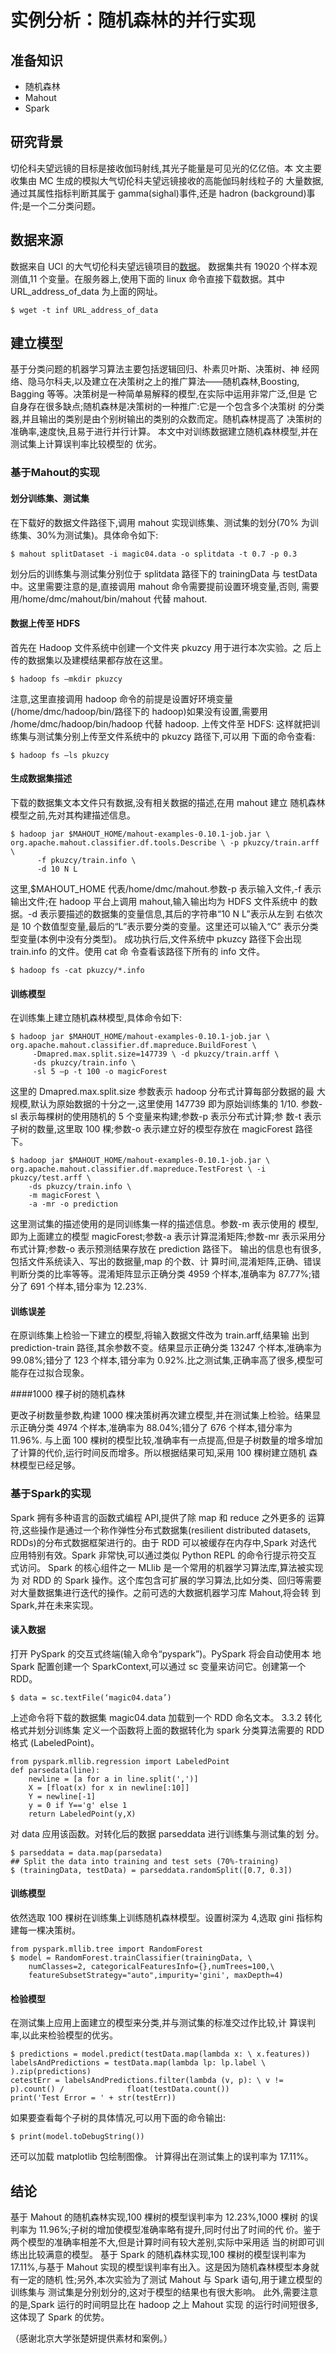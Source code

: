 # 实例分析：随机森林的并行实现


## 准备知识

* 随机森林
* Mahout
* Spark

## 研究背景
切伦科夫望远镜的目标是接收伽玛射线,其光子能量是可见光的亿亿倍。本 文主要收集由 MC 生成的模拟大气切伦科夫望远镜接收的高能伽玛射线粒子的 大量数据,通过其属性指标判断其属于 gamma(sighal)事件,还是 hadron (background)事件;是一个二分类问题。

## 数据来源

数据来自 UCI 的大气切伦科夫望远镜项目的[数据](http://archive.ics.uci.edu/ml/machine-learning-databases/magic/magic04.data)。数据集共有 19020 个样本观测值,11 个变量。在服务器上,使用下面的 linux 命令直接下载数据。其中 URL_address_of_data 为上面的网址。
	$ wget -t inf URL_address_of_data
	

## 建立模型
基于分类问题的机器学习算法主要包括逻辑回归、朴素贝叶斯、决策树、神 经网络、隐马尔科夫,以及建立在决策树之上的推广算法——随机森林,Boosting, Bagging 等等。决策树是一种简单易解释的模型,在实际中运用非常广泛,但是 它自身存在很多缺点;随机森林是决策树的一种推广:它是一个包含多个决策树
的分类器,并且输出的类别是由个别树输出的类别的众数而定。随机森林提高了 决策树的准确率,速度快,且易于进行并行计算。本文中对训练数据建立随机森林模型,并在测试集上计算误判率比较模型的 优劣。
### 基于Mahout的实现#### 划分训练集、测试集
在下载好的数据文件路径下,调用 mahout 实现训练集、测试集的划分(70% 为训练集、30%为测试集)。具体命令如下:
	$ mahout splitDataset -i magic04.data -o splitdata -t 0.7 -p 0.3划分后的训练集与测试集分别位于 splitdata 路径下的 trainingData 与 testData 中。这里需要注意的是,直接调用 mahout 命令需要提前设置环境变量,否则, 需要用/home/dmc/mahout/bin/mahout 代替 mahout.	
#### 数据上传至 HDFS首先在 Hadoop 文件系统中创建一个文件夹 pkuzcy 用于进行本次实验。之后上传的数据集以及建模结果都存放在这里。
	$ hadoop fs –mkdir pkuzcy注意,这里直接调用 hadoop 命令的前提是设置好环境变量 (/home/dmc/hadoop/bin/路径下的 hadoop)如果没有设置,需要用 /home/dmc/hadoop/bin/hadoop 代替 hadoop.上传文件至 HDFS:这样就把训练集与测试集分别上传至文件系统中的 pkuzcy 路径下,可以用 下面的命令查看:
	$ hadoop fs –ls pkuzcy
#### 生成数据集描述下载的数据集文本文件只有数据,没有相关数据的描述,在用 mahout 建立 随机森林模型之前,先对其构建描述信息。

	$ hadoop jar $MAHOUT_HOME/mahout-examples-0.10.1-job.jar \ 		  org.apache.mahout.classifier.df.tools.Describe \ -p pkuzcy/train.arff \		  -f pkuzcy/train.info \		  -d 10 N L这里,$MAHOUT_HOME 代表/home/dmc/mahout.参数-p 表示输入文件,-f 表示输出文件;在 hadoop 平台上调用 mahout,输入输出均为 HDFS 文件系统中 的数据。-d 表示要描述的数据集的变量信息,其后的字符串“10 N L”表示从左到 右依次是 10 个数值型变量,最后的“L”表示要分类的变量。这里还可以输入“C” 表示分类型变量(本例中没有分类型)。成功执行后,文件系统中 pkuzcy 路径下会出现 train.info 的文件。使用 cat 命 令查看该路径下所有的 info 文件。	
	$ hadoop fs -cat pkuzcy/*.info


#### 训练模型 
在训练集上建立随机森林模型,具体命令如下:
	$ hadoop jar $MAHOUT_HOME/mahout-examples-0.10.1-job.jar \ 	     org.apache.mahout.classifier.df.mapreduce.BuildForest \		 -Dmapred.max.split.size=147739 \ -d pkuzcy/train.arff \		 -ds pkuzcy/train.info \		 -sl 5 –p -t 100 -o magicForest这里的 Dmapred.max.split.size 参数表示 hadoop 分布式计算每部分数据的最 大规模,默认为原始数据的十分之一,这里使用 147739 即为原始训练集的 1/10. 参数-sl 表示每棵树的使用随机的 5 个变量来构建;参数-p 表示分布式计算;参 数-t 表示子树的数量,这里取 100 棵;参数-o 表示建立好的模型存放在 magicForest 路径下。
	$ hadoop jar $MAHOUT_HOME/mahout-examples-0.10.1-job.jar \ 		org.apache.mahout.classifier.df.mapreduce.TestForest \ -i pkuzcy/test.arff \		-ds pkuzcy/train.info \		-m magicForest \		-a -mr -o prediction

这里测试集的描述使用的是同训练集一样的描述信息。参数-m 表示使用的 模型,即为上面建立的模型 magicForest;参数-a 表示计算混淆矩阵;参数-mr 表示采用分布式计算;参数-o 表示预测结果存放在 prediction 路径下。输出的信息也有很多,包括文件系统读入、写出的数据量,map 的个数、计 算时间,混淆矩阵,正确、错误判断分类的比率等等。混淆矩阵显示正确分类 4959 个样本,准确率为 87.77%;错分了 691 个样本,错分率为 12.23%.
#### 训练误差
在原训练集上检验一下建立的模型,将输入数据文件改为 train.arff,结果输 出到 prediction-train 路径,其余参数不变。结果显示正确分类 13247 个样本,准确率为 99.08%;错分了 123 个样本,错分率为 0.92%.比之测试集,正确率高了很多,模型可能存在过拟合现象。
####1000 棵子树的随机森林
更改子树数量参数,构建 1000 棵决策树再次建立模型,并在测试集上检验。结果显示正确分类 4974 个样本,准确率为 88.04%;错分了 676 个样本,错分率为              
11.96%.与上面 100 棵树的模型比较,准确率有一点提高,但是子树数量的增多增加了计算的代价,运行时间反而增多。所以根据结果可知,采用 100 棵树建立随机 森林模型已经足够。

### 基于Spark的实现

Spark 拥有多种语言的函数式编程 API,提供了除 map 和 reduce 之外更多的 运算符,这些操作是通过一个称作弹性分布式数据集(resilient distributed datasets, RDDs)的分布式数据框架进行的。由于 RDD 可以被缓存在内存中,Spark 对迭代 应用特别有效。Spark 非常快,可以通过类似 Python REPL 的命令行提示符交互 式访问。Spark 的核心组件之一 MLlib 是一个常用的机器学习算法库,算法被实现为 对 RDD 的 Spark 操作。这个库包含可扩展的学习算法,比如分类、回归等需要 对大量数据集进行迭代的操作。之前可选的大数据机器学习库 Mahout,将会转 到 Spark,并在未来实现。#### 读入数据打开 PySpark 的交互式终端(输入命令“pyspark”)。PySpark 将会自动使用本 地 Spark 配置创建一个 SparkContext,可以通过 sc 变量来访问它。创建第一个 RDD。	$ data = sc.textFile(‘magic04.data’)上述命令将下载的数据集 magic04.data 加载到一个 RDD 命名文本。 3.3.2 转化格式并划分训练集定义一个函数将上面的数据转化为 spark 分类算法需要的 RDD 格式 (LabeledPoint)。	from pyspark.mllib.regression import LabeledPoint 	def parsedata(line):		newline = [a for a in line.split(',')] 		X = [float(x) for x in newline[:10]]		Y = newline[-1]		y = 0 if Y=='g' else 1	    return LabeledPoint(y,X)对 data 应用该函数。对转化后的数据 parseddata 进行训练集与测试集的划 分。

	$ parseddata = data.map(parsedata)	## Split the data into training and test sets (70%-training)	$ (trainingData, testData) = parseddata.randomSplit([0.7, 0.3])#### 训练模型依然选取 100 棵树在训练集上训练随机森林模型。设置树深为 4,选取 gini指标构建每一棵决策树。
	from pyspark.mllib.tree import RandomForest	$ model = RandomForest.trainClassifier(trainingData, \		numClasses=2, categoricalFeaturesInfo={},numTrees=100,\ 		featureSubsetStrategy="auto",impurity='gini', maxDepth=4)#### 检验模型 
在测试集上应用上面建立的模型来分类,并与测试集的标准交过作比较,计算误判率,以此来检验模型的优劣。	$ predictions = model.predict(testData.map(lambda x: \ x.features))	labelsAndPredictions = testData.map(lambda lp: lp.label \ ).zip(predictions)	cetestErr = labelsAndPredictions.filter(lambda (v, p): \ v != p).count() / 				float(testData.count())	print('Test Error = ' + str(testErr))  如果要查看每个子树的具体情况,可以用下面的命令输出:	
	$ print(model.toDebugString())还可以加载 matplotlib 包绘制图像。 计算得出在测试集上的误判率为 17.11%。

## 结论
基于 Mahout 的随机森林实现,100 棵树的模型误判率为 12.23%,1000 棵树 的误判率为 11.96%;子树的增加使模型准确率略有提升,同时付出了时间的代 价。鉴于两个模型的准确率相差不大,但是计算时间有较大差别,实际中采用适 当的树即可训练出比较满意的模型。基于 Spark 的随机森林实现,100 棵树的模型误判率为 17.11%,与基于 Mahout 实现的模型误判率有出入。这是因为随机森林模型本身就有一定的随机
性;另外,本次实验为了测试 Mahout 与 Spark 语句,用于建立模型的训练集与 测试集是分别划分的,这对于模型的结果也有很大影响。此外,需要注意的是,Spark 运行的时间明显比在 hadoop 之上 Mahout 实现 的运行时间短很多,这体现了 Spark 的优势。

（感谢北京大学张楚妍提供素材和案例。）